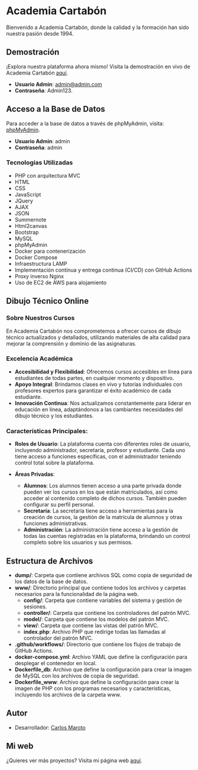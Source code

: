 # Academia Cartabón

Bienvenido a Academia Cartabón, donde la calidad y la formación han sido nuestra pasión desde 1994.

## Demostración

¡Explora nuestra plataforma ahora mismo! Visita la demostración en vivo de Academia Cartabón [aquí](https://www.carlosmaroto-daweb.com/academia/).

- **Usuario Admin**: admin@admin.com
- **Contraseña**: Admin123.

## Acceso a la Base de Datos

Para acceder a la base de datos a través de phpMyAdmin, visita: [phpMyAdmin](https://www.carlosmaroto-daweb.com/academia-phpmyadmin/).

- **Usuario Admin**: admin
- **Contraseña**: admin

### Tecnologías Utilizadas

- PHP con arquitectura MVC
- HTML
- CSS
- JavaScript
- JQuery
- AJAX
- JSON
- Summernote
- Html2canvas
- Bootstrap
- MySQL
- phpMyAdmin
- Docker para contenerización
- Docker Compose
- Infraestructura LAMP
- Implementación continua y entrega continua (CI/CD) con GitHub Actions
- Proxy inverso Nginx
- Uso de EC2 de AWS para alojamiento

## Dibujo Técnico Online

### Sobre Nuestros Cursos

En Academia Cartabón nos comprometemos a ofrecer cursos de dibujo técnico actualizados y detallados, utilizando materiales de alta calidad para mejorar la comprensión y dominio de las asignaturas.

### Excelencia Académica

- **Accesibilidad y Flexibilidad**: Ofrecemos cursos accesibles en línea para estudiantes de todas partes, en cualquier momento y dispositivo.
- **Apoyo Integral**: Brindamos clases en vivo y tutorías individuales con profesores expertos para garantizar el éxito académico de cada estudiante.
- **Innovación Continua**: Nos actualizamos constantemente para liderar en educación en línea, adaptándonos a las cambiantes necesidades del dibujo técnico y los estudiantes.

### Características Principales:

- **Roles de Usuario**: La plataforma cuenta con diferentes roles de usuario, incluyendo administrador, secretaría, profesor y estudiante. Cada uno tiene acceso a funciones específicas, con el administrador teniendo control total sobre la plataforma.

- **Áreas Privadas**:
  - **Alumnos**: Los alumnos tienen acceso a una parte privada donde pueden ver los cursos en los que están matriculados, así como acceder al contenido completo de dichos cursos. También pueden configurar su perfil personal.
  - **Secretaría**: La secretaría tiene acceso a herramientas para la creación de cursos, la gestión de la matrícula de alumnos y otras funciones administrativas.
  - **Administración**: La administración tiene acceso a la gestión de todas las cuentas registradas en la plataforma, brindando un control completo sobre los usuarios y sus permisos.

## Estructura de Archivos

- **dump/**: Carpeta que contiene archivos SQL como copia de seguridad de los datos de la base de datos.
- **www/**: Directorio principal que contiene todos los archivos y carpetas necesarios para la funcionalidad de la página web.
  - **config/**: Carpeta que contiene variables del sistema y gestión de sesiones.
  - **controller/**: Carpeta que contiene los controladores del patrón MVC.
  - **model/**: Carpeta que contiene los modelos del patrón MVC.
  - **view/**: Carpeta que contiene las vistas del patrón MVC.
  - **index.php**: Archivo PHP que redirige todas las llamadas al controlador del patrón MVC.
- **.github/workflows/**: Directorio que contiene los flujos de trabajo de GitHub Actions.
- **docker-compose.yml**: Archivo YAML que define la configuración para desplegar el contenedor en local.
- **Dockerfile_db**: Archivo que define la configuración para crear la imagen de MySQL con los archivos de copia de seguridad.
- **Dockerfile_www**: Archivo que define la configuración para crear la imagen de PHP con los programas necesarios y características, incluyendo los archivos de la carpeta www.

## Autor

- Desarrollador: [Carlos Maroto](https://github.com/carlosmaroto-daweb)

## Mi web

¿Quieres ver más proyectos? Visita mi página web [aquí](https://www.carlosmaroto-daweb.com).

